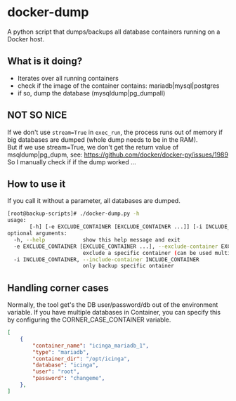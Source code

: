 # docker-dump

A python script that dumps/backups all database containers running on a Docker host.

## What is it doing?

- Iterates over all running containers
- check if the image of the container contains: mariadb|mysql|postgres
- if so, dump the database (mysqldump|pg_dumpall)


## NOT SO NICE
If we don't use `stream=True` in `exec_run`, the process runs out of memory if big databases are dumped (whole dump needs to be in the RAM).  
But if we use stream=True, we don't get the return value of msqldump|pg_dupm, see: https://github.com/docker/docker-py/issues/1989
So I manually check if if the dump worked ...

## How to use it

If you call it without a parameter, all databases are dumped.

```bash
[root@backup-scripts]# ./docker-dump.py -h
usage: 
       [-h] [-e EXCLUDE_CONTAINER [EXCLUDE_CONTAINER ...]] [-i INCLUDE_CONTAINER]
optional arguments:
  -h, --help            show this help message and exit
  -e EXCLUDE_CONTAINER [EXCLUDE_CONTAINER ...], --exclude-container EXCLUDE_CONTAINER [EXCLUDE_CONTAINER ...]
                        exclude a specific container (can be used multiple times)
  -i INCLUDE_CONTAINER, --include-container INCLUDE_CONTAINER
                        only backup specific ontainer
```

## Handling corner cases

Normally, the tool get's the DB user/password/db out of the environment variable. If you have multiple databases in Container, you can specify this by configuring the CORNER_CASE_CONTAINER variable.

```json
[
    {                                                                                                                  
        "container_name": "icinga_mariadb_1",
        "type": "mariadb",                                 
        "container_dir": "/opt/icinga",                                                                                
        "database": "icinga",                                                                                          
        "user": "root",
        "password": "changeme",                          
    },                                                                                                                 
]
```




